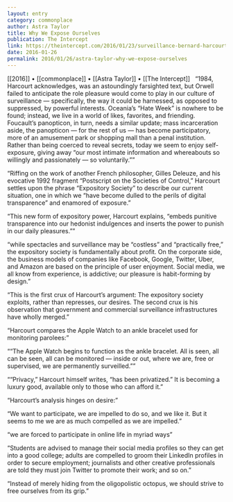 ```yaml
---
layout: entry
category: commonplace
author: Astra Taylor
title: Why We Expose Ourselves
publication: The Intercept
link: https://theintercept.com/2016/01/23/surveillance-bernard-harcourt-why-do-we-expose-ourselves/
date: 2016-01-26
permalink: 2016/01/26/astra-taylor-why-we-expose-ourselves
---
```


[[2016]] • [[commonplace]] • [[Astra Taylor]] • [[The Intercept]]
 
“1984, Harcourt acknowledges, was an astoundingly farsighted text, but Orwell failed to anticipate the role pleasure would come to play in our culture of surveillance — specifically, the way it could be harnessed, as opposed to suppressed, by powerful interests. Oceania’s “Hate Week” is nowhere to be found; instead, we live in a world of likes, favorites, and friending. Foucault’s panopticon, in turn, needs a similar update; mass incarceration aside, the panopticon — for the rest of us — has become participatory, more of an amusement park or shopping mall than a penal institution. Rather than being coerced to reveal secrets, today we seem to enjoy self-exposure, giving away “our most intimate information and whereabouts so willingly and passionately — so voluntarily.””

“Riffing on the work of another French philosopher, Gilles Deleuze, and his evocative 1992 fragment “Postscript on the Societies of Control,” Harcourt settles upon the phrase “Expository Society” to describe our current situation, one in which we “have become dulled to the perils of digital transparence” and enamored of exposure.”

“This new form of expository power, Harcourt explains, “embeds punitive transparence into our hedonist indulgences and inserts the power to punish in our daily pleasures.””

“while spectacles and surveillance may be “costless” and “practically free,” the expository society is fundamentally about profit. On the corporate side, the business models of companies like Facebook, Google, Twitter, Uber, and Amazon are based on the principle of user enjoyment. Social media, we all know from experience, is addictive; our pleasure is habit-forming by design.”

“This is the first crux of Harcourt’s argument: The expository society exploits, rather than represses, our desires. The second crux is his observation that government and commercial surveillance infrastructures have wholly merged.”

“Harcourt compares the Apple Watch to an ankle bracelet used for monitoring parolees:”

““The Apple Watch begins to function as the ankle bracelet. All is seen, all can be seen, all can be monitored — inside or out, where we are, free or supervised, we are permanently surveilled.””

““Privacy,” Harcourt himself writes, “has been privatized.” It is becoming a luxury good, available only to those who can afford it.”

“Harcourt’s analysis hinges on desire:”

“We want to participate, we are impelled to do so, and we like it. But it seems to me we are as much compelled as we are impelled.”

“we are forced to participate in online life in myriad ways”

“Students are advised to manage their social media profiles so they can get into a good college; adults are compelled to groom their LinkedIn profiles in order to secure employment; journalists and other creative professionals are told they must join Twitter to promote their work; and so on.”

“Instead of merely hiding from the oligopolistic octopus, we should strive to free ourselves from its grip.”
